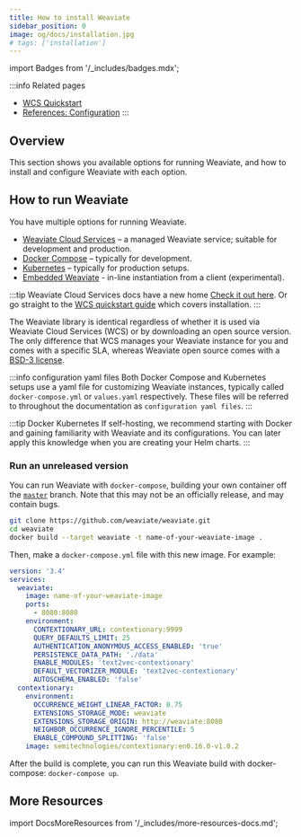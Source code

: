 ```yaml
---
title: How to install Weaviate
sidebar_position: 0
image: og/docs/installation.jpg
# tags: ['installation']
---
```

import Badges from '/_includes/badges.mdx';

<Badges/>

:::info Related pages
- [WCS Quickstart](../../wcs/quickstart.mdx)
- [References: Configuration](../configuration/index.md)
:::

## Overview

This section shows you available options for running Weaviate, and how to install and configure Weaviate with each option.

## How to run Weaviate

You have multiple options for running Weaviate.

* [Weaviate Cloud Services](../../wcs/quickstart.mdx) – a managed Weaviate service; suitable for development and production.
* [Docker Compose](./docker-compose.md) – typically for development.
* [Kubernetes](./kubernetes.md) – typically for production setups.
* [Embedded Weaviate](./embedded.md) - in-line instantiation from a client (experimental).

:::tip Weaviate Cloud Services docs have a new home
[Check it out here](../../wcs/index.mdx). Or go straight to the [WCS quickstart guide](../../wcs/quickstart.mdx) which covers installation.
:::

The Weaviate library is identical regardless of whether it is used via Weaviate Cloud Services (WCS) or by downloading an open source version. The only difference that WCS manages your Weaviate instance for you and comes with a specific SLA, whereas Weaviate open source comes with a [BSD-3 license](https://github.com/weaviate/weaviate/blob/master/LICENSE).

:::info configuration yaml files
Both Docker Compose and Kubernetes setups use a yaml file for customizing Weaviate instances, typically called `docker-compose.yml` or `values.yaml` respectively. These files will be referred to throughout the documentation as `configuration yaml files`.
:::

:::tip Docker <i class="fa-regular fa-circle-arrow-right"></i> Kubernetes
If self-hosting, we recommend starting with Docker and gaining familiarity with Weaviate and its configurations. You can later apply this knowledge when you are creating your Helm charts.
:::

### Run an unreleased version

You can run Weaviate with `docker-compose`, building your own container off the [`master`](https://github.com/weaviate/weaviate) branch. Note that this may not be an officially release, and may contain bugs.

```sh
git clone https://github.com/weaviate/weaviate.git
cd weaviate
docker build --target weaviate -t name-of-your-weaviate-image .
```

Then, make a `docker-compose.yml` file with this new image. For example:

```yml
version: '3.4'
services:
  weaviate:
    image: name-of-your-weaviate-image
    ports:
      - 8080:8080
    environment:
      CONTEXTIONARY_URL: contextionary:9999
      QUERY_DEFAULTS_LIMIT: 25
      AUTHENTICATION_ANONYMOUS_ACCESS_ENABLED: 'true'
      PERSISTENCE_DATA_PATH: './data'
      ENABLE_MODULES: 'text2vec-contextionary'
      DEFAULT_VECTORIZER_MODULE: 'text2vec-contextionary'
      AUTOSCHEMA_ENABLED: 'false'
  contextionary:
    environment:
      OCCURRENCE_WEIGHT_LINEAR_FACTOR: 0.75
      EXTENSIONS_STORAGE_MODE: weaviate
      EXTENSIONS_STORAGE_ORIGIN: http://weaviate:8080
      NEIGHBOR_OCCURRENCE_IGNORE_PERCENTILE: 5
      ENABLE_COMPOUND_SPLITTING: 'false'
    image: semitechnologies/contextionary:en0.16.0-v1.0.2
```

After the build is complete, you can run this Weaviate build with docker-compose: `docker-compose up`.

## More Resources

import DocsMoreResources from '/_includes/more-resources-docs.md';

<DocsMoreResources />
